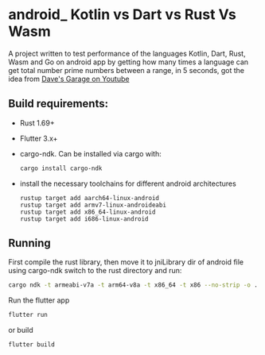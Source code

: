 # android_ Kotlin vs Dart vs Rust Vs Wasm

A project written to test performance of the languages Kotlin, Dart, Rust, Wasm and Go on android app by getting how many times a language can get total number prime numbers between a range, in 5 seconds, got the idea from [Dave's Garage on Youtube](https://www.youtube.com/watch?v=D3h62rgewZM)



## Build requirements:

- Rust 1.69+
- Flutter 3.x+

- cargo-ndk. Can be installed via cargo with:

  ```sh
  cargo install cargo-ndk
  ```
- install the necessary toolchains for different android architectures
  ```shell
  rustup target add aarch64-linux-android 
  rustup target add armv7-linux-androideabi 
  rustup target add x86_64-linux-android 
  rustup target add i686-linux-android
   ```
  

## Running

First compile the rust library, then move it to jniLibrary dir of android file using cargo-ndk
switch to the rust directory and run:

```sh
cargo ndk -t armeabi-v7a -t arm64-v8a -t x86_64 -t x86 --no-strip -o ../android/app/src/main/jniLibs build --release
```

Run the flutter app

```sh
flutter run
```

or build

```sh
flutter build
```

